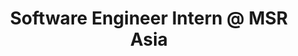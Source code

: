 ---
layout: page
title: Software Engineer Intern @ MSR Asia
description: |
 Software Analytics Group, Jan. 2019 -- July 2019
 Manager and Mentor:: Qingwei Lin, Bo Qiao
 · Developed a general pipeline for anomaly detection algorithms.
 · Refactored existing logic to incorporate it into this new pipeline.
 · Efficiently parallelize an anomaly detection algorithm in Java.
importance: 1
category: intern
---